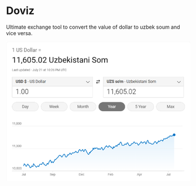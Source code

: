# Doviz
Ultimate exchange tool to convert the value of dollar to uzbek soum and vice versa.

![Alt text](image.png)

